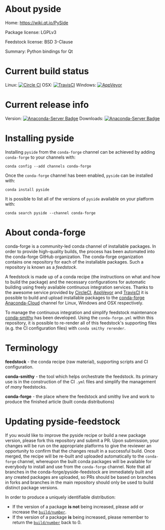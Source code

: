 About pyside
============

Home: https://wiki.qt.io/PySide

Package license: LGPLv3

Feedstock license: BSD 3-Clause

Summary: Python bindings for Qt



Current build status
====================

Linux: [![Circle CI](https://circleci.com/gh/conda-forge/pyside-feedstock.svg?style=shield)](https://circleci.com/gh/conda-forge/pyside-feedstock)
OSX: [![TravisCI](https://travis-ci.org/conda-forge/pyside-feedstock.svg?branch=master)](https://travis-ci.org/conda-forge/pyside-feedstock)
Windows: [![AppVeyor](https://ci.appveyor.com/api/projects/status/github/conda-forge/pyside-feedstock?svg=True)](https://ci.appveyor.com/project/conda-forge/pyside-feedstock/branch/master)

Current release info
====================
Version: [![Anaconda-Server Badge](https://anaconda.org/conda-forge/pyside/badges/version.svg)](https://anaconda.org/conda-forge/pyside)
Downloads: [![Anaconda-Server Badge](https://anaconda.org/conda-forge/pyside/badges/downloads.svg)](https://anaconda.org/conda-forge/pyside)

Installing pyside
=================

Installing `pyside` from the `conda-forge` channel can be achieved by adding `conda-forge` to your channels with:

```
conda config --add channels conda-forge
```

Once the `conda-forge` channel has been enabled, `pyside` can be installed with:

```
conda install pyside
```

It is possible to list all of the versions of `pyside` available on your platform with:

```
conda search pyside --channel conda-forge
```


About conda-forge
=================

conda-forge is a community-led conda channel of installable packages.
In order to provide high-quality builds, the process has been automated into the
conda-forge GitHub organization. The conda-forge organization contains one repository
for each of the installable packages. Such a repository is known as a *feedstock*.

A feedstock is made up of a conda recipe (the instructions on what and how to build
the package) and the necessary configurations for automatic building using freely
available continuous integration services. Thanks to the awesome service provided by
[CircleCI](https://circleci.com/), [AppVeyor](http://www.appveyor.com/)
and [TravisCI](https://travis-ci.org/) it is possible to build and upload installable
packages to the [conda-forge](https://anaconda.org/conda-forge)
[Anaconda-Cloud](http://docs.anaconda.org/) channel for Linux, Windows and OSX respectively.

To manage the continuous integration and simplify feedstock maintenance
[conda-smithy](http://github.com/conda-forge/conda-smithy) has been developed.
Using the ``conda-forge.yml`` within this repository, it is possible to re-render all of
this feedstock's supporting files (e.g. the CI configuration files) with ``conda smithy rerender``.


Terminology
===========

**feedstock** - the conda recipe (raw material), supporting scripts and CI configuration.

**conda-smithy** - the tool which helps orchestrate the feedstock.
                   Its primary use is in the construction of the CI ``.yml`` files
                   and simplify the management of *many* feedstocks.

**conda-forge** - the place where the feedstock and smithy live and work to
                  produce the finished article (built conda distributions)


Updating pyside-feedstock
=========================

If you would like to improve the pyside recipe or build a new
package version, please fork this repository and submit a PR. Upon submission,
your changes will be run on the appropriate platforms to give the reviewer an
opportunity to confirm that the changes result in a successful build. Once
merged, the recipe will be re-built and uploaded automatically to the
`conda-forge` channel, whereupon the built conda packages will be available for
everybody to install and use from the `conda-forge` channel.
Note that all branches in the conda-forge/pyside-feedstock are
immediately built and any created packages are uploaded, so PRs should be based
on branches in forks and branches in the main repository should only be used to
build distinct package versions.

In order to produce a uniquely identifiable distribution:
 * If the version of a package **is not** being increased, please add or increase
   the [``build/number``](http://conda.pydata.org/docs/building/meta-yaml.html#build-number-and-string).
 * If the version of a package **is** being increased, please remember to return
   the [``build/number``](http://conda.pydata.org/docs/building/meta-yaml.html#build-number-and-string)
   back to 0.
